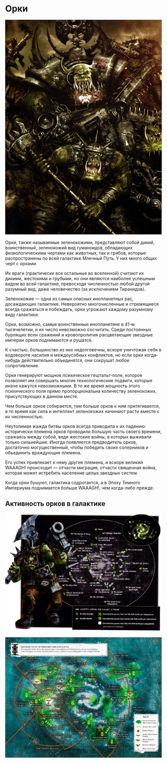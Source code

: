 # Орки

![orks](ork_pic.jpg)

Орки, также называемые зеленокожими, представляют собой дикий, воинственный, зеленокожий вид гуманоидов, обладающих физиологическими чертами как животных, так и грибов, которые распространены по всей галактике Млечный Путь. У них много общих черт с орками.

Их враги (практически все остальные во вселенной) считают их дикими, жестокими и грубыми, но они являются наиболее успешным видом во всей галактике, превосходя численностью любой другой разумный вид, даже человечество (за исключением Тиранидов).

Зеленокожие — одна из самых опасных инопланетных рас, досаждающих галактике. Невероятно многочисленные и стремящиеся всегда сражаться и побеждать, орки угрожают каждому разумному виду галактики.

Орки, возможно, самые воинственные инопланетяне в 41-м тысячелетии, и их число невозможно сосчитать. Среди постоянных бурлящих волн сражений и кровопролития расцветающие звездные империи орков поднимаются и рушатся.

К счастью, большинство из них недолговечны, вскоре уничтожая себя в водовороте насилия и междоусобных конфликтов, но если орки когда-нибудь действительно объединятся, они сокрушат любое сопротивление.

Орки генерируют мощное психическое гештальт-поле, которое позволяет им совершать многие технологические подвиги, которые иначе кажутся невозможными. В то же время мощность этого психического поля прямо пропорциональна количеству зеленокожих, присутствующих в данном месте.

Чем больше орков собирается, тем больше орков к ним притягивается, в то время как сила и интеллект зеленокожих начинают расти вместе с их численностью.

Неутолимая жажда битвы орков всегда приводила к их падению: исторически племена орков проводили большую часть своего времени, сражаясь между собой, ведя жестокие войны, в которых выживали только сильнейшие. Иногда появляется предводитель орков, достаточно могущественный, чтобы победить своих соперников и объединить враждующие племена.

Его успех привлекает к нему другие племена, и вскоре великий WAAAGH! происходит — отчасти миграция, отчасти священная война, которая может истребить население целых звездных систем.

Когда орки бушуют, галактика содрогается, а в Эпоху Темного Империума поднимается больше WAAAGH!, чем когда-либо прежде.

## Активность орков в галактике

![orks1](orks_map1.jpg)

![orks2](orks_map2.jpg)
